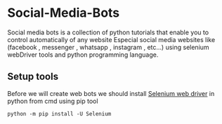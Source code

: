 # Social-Media-Bots
Social media bots is a collection of python tutorials that enable you to control automatically of any website Especial social media websites like (facebook , messenger , whatsapp , instagram , etc...) using selenium webDriver tools and python programming language.
## Setup tools 
Before we will create web bots we should install [Selenium web driver](https://www.selenium.dev/) in python from cmd using pip tool
```
python -m pip install -U Selenium  
```
